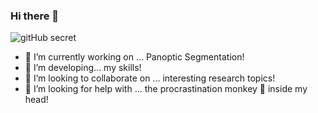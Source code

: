 ### Hi there 👋

![gitHub secret](https://github.githubassets.com/images/mona-whisper.gif)

- 🔭 I’m currently working on ... Panoptic Segmentation!
- 🌱 I’m developing... my skills!
- 👯 I’m looking to collaborate on ... interesting research topics!
- 🤔 I’m looking for help with ... the procrastination monkey 🐒 inside my head!

<!--
**AntoAndGar/AntoAndGar** is a ✨ _special_ ✨ repository because its `README.md` (this file) appears on your GitHub profile.

Here are some ideas to get you started:

- 🔭 I’m currently working on ...
- 🌱 I’m currently learning ...
- 👯 I’m looking to collaborate on ...
- 🤔 I’m looking for help with ...
- 💬 Ask me about ...
- 📫 How to reach me: ...
- 😄 Pronouns: ...
- ⚡ Fun fact: ...
-->
